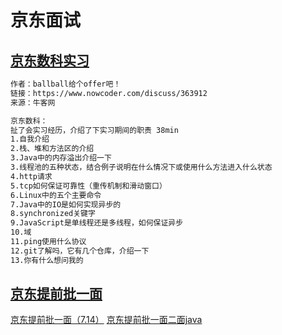 # 京东面试

## [京东数科实习]()
```markdown
作者：ballball给个offer吧！
链接：https://www.nowcoder.com/discuss/363912
来源：牛客网

京东数科：
扯了会实习经历，介绍了下实习期间的职责 38min
1.自我介绍
2.栈、堆和方法区的介绍
3.Java中的内存溢出介绍一下
3.线程池的五种状态，结合例子说明在什么情况下或使用什么方法进入什么状态
4.http请求
5.tcp如何保证可靠性（重传机制和滑动窗口）
6.Linux中的五个主要命令
7.Java中的IO是如何实现异步的
8.synchronized关键字
9.JavaScript是单线程还是多线程，如何保证异步
10.域
11.ping使用什么协议
12.git了解吗，它有几个仓库，介绍一下
13.你有什么想问我的
```
## [京东提前批一面](https://www.nowcoder.com/discuss/454257)
[京东提前批一面（7.14）](https://www.nowcoder.com/discuss/451768)
[京东提前批一面二面java](https://www.nowcoder.com/discuss/454188)

